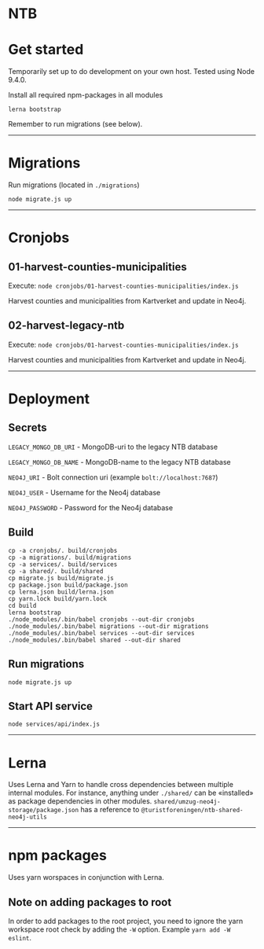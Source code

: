 NTB
===


# Get started

Temporarily set up to do development on your own host. Tested using Node 9.4.0.


Install all required npm-packages in all modules
```
lerna bootstrap
```

Remember to run migrations (see below).

----

# Migrations

Run migrations (located in `./migrations`)
```
node migrate.js up
```

----

# Cronjobs

## 01-harvest-counties-municipalities
Execute:
`node cronjobs/01-harvest-counties-municipalities/index.js`

Harvest counties and municipalities from Kartverket and update in Neo4j.

## 02-harvest-legacy-ntb
Execute:
`node cronjobs/01-harvest-counties-municipalities/index.js`

Harvest counties and municipalities from Kartverket and update in Neo4j.

----

# Deployment

## Secrets

`LEGACY_MONGO_DB_URI` - MongoDB-uri to the legacy NTB database

`LEGACY_MONGO_DB_NAME` - MongoDB-name to the legacy NTB database

`NEO4J_URI` - Bolt connection uri (example `bolt://localhost:7687`)

`NEO4J_USER` - Username for the Neo4j database

`NEO4J_PASSWORD` - Password for the Neo4j database

## Build

```
cp -a cronjobs/. build/cronjobs
cp -a migrations/. build/migrations
cp -a services/. build/services
cp -a shared/. build/shared
cp migrate.js build/migrate.js
cp package.json build/package.json
cp lerna.json build/lerna.json
cp yarn.lock build/yarn.lock
cd build
lerna bootstrap
./node_modules/.bin/babel cronjobs --out-dir cronjobs
./node_modules/.bin/babel migrations --out-dir migrations
./node_modules/.bin/babel services --out-dir services
./node_modules/.bin/babel shared --out-dir shared
```

## Run migrations

`node migrate.js up`

## Start API service

`node services/api/index.js`

----

# Lerna

Uses Lerna and Yarn to handle cross dependencies between multiple internal modules. For instance, anything under `./shared/` can be «installed» as package dependencies in other modules. `shared/umzug-neo4j-storage/package.json` has a reference to `@turistforeningen/ntb-shared-neo4j-utils`

----

# npm packages

Uses yarn worspaces in conjunction with Lerna.

## Note on adding packages to root

In order to add packages to the root project, you need to ignore the yarn
workspace root check by adding the `-W` option. Example `yarn add -W eslint`.
